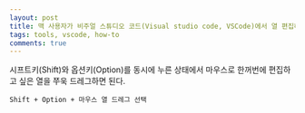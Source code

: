 ```yaml
---
layout: post
title: 맥 사용자가 비주얼 스튜디오 코드(Visual studio code, VSCode)에서 열 편집하는 방법
tags: tools, vscode, how-to
comments: true
---
```

  
시프트키(Shift)와 옵션키(Option)를 동시에 누른 상태에서 마우스로 한꺼번에 편집하고 싶은 열을 쭈욱 드레그하면 된다.

~~~  
Shift + Option + 마우스 열 드레그 선택
~~~
